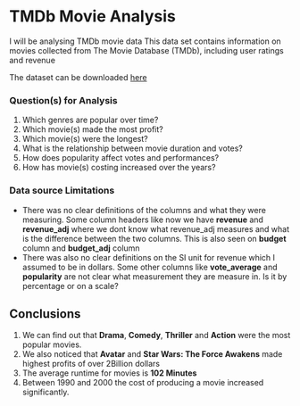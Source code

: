 # TMDb Movie Analysis
 I will be analysing TMDb movie data This data set contains information on movies collected from The Movie Database (TMDb), including user ratings and revenue
 
 The dataset can be downloaded [here](https://docs.google.com/document/d/e/2PACX-1vTlVmknRRnfy_4eTrjw5hYGaiQim5ctr9naaRd4V9du2B5bxpd8FEH3KtDgp8qVekw7Cj1GLk1IXdZi/pub?embedded=True(https://d17h27t6h515a5.cloudfront.net/topher/2017/October/59dd1c4c_tmdb-movies/tmdb-movies.csv))
 
 ### Question(s) for Analysis
1. Which genres are popular over time? 
2. Which movie(s) made the most profit?
3. Which movie(s) were the longest?
4. What is the relationship between movie duration and votes?
5. How does popularity affect votes and performances?
6. How has movie(s) costing increased over the years?

### Data source Limitations
- There was no clear definitions of the columns and what they were measuring. Some column headers like now we have **revenue** and **revenue_adj** where we dont know what revenue_adj measures and what is the difference between the two columns. This is also seen on **budget** column and **budget_adj** column
- There was also no clear definitions on the SI unit for revenue which I assumed to be in dollars. Some other columns like **vote_average** and **popularity** are not clear what measurement they are measure in. Is it by percentage or on a scale?

## Conclusions
1. We can find out that **Drama**, **Comedy**, **Thriller** and **Action** were the most popular movies.
2. We also noticed that **Avatar** and **Star Wars: The Force Awakens** made highest profits of over 2Billion dollars
3. The average runtime for movies is **102 Minutes**
4. Between 1990 and 2000 the cost of producing a movie increased significantly.
